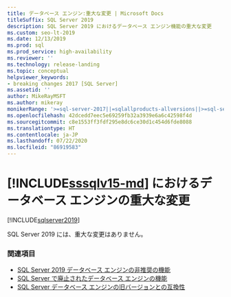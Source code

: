 ```yaml
---
title: データベース エンジン:重大な変更 | Microsoft Docs
titleSuffix: SQL Server 2019
description: SQL Server 2019 におけるデータベース エンジン機能の重大な変更
ms.custom: seo-lt-2019
ms.date: 12/13/2019
ms.prod: sql
ms.prod_service: high-availability
ms.reviewer: ''
ms.technology: release-landing
ms.topic: conceptual
helpviewer_keywords:
- breaking changes 2017 [SQL Server]
ms.assetid: ''
author: MikeRayMSFT
ms.author: mikeray
monikerRange: '>=sql-server-2017||=sqlallproducts-allversions||>=sql-server-linux-2017'
ms.openlocfilehash: 42dcedd7eec5e69259fb32a3939e6a6c42598f4d
ms.sourcegitcommit: c8e1553ff3fdf295e8dc6ce30d1c454d6fde8088
ms.translationtype: HT
ms.contentlocale: ja-JP
ms.lasthandoff: 07/22/2020
ms.locfileid: "86919583"
---
```

# <a name="breaking-changes-to-database-engine-in-sssqlv15-md"></a>[!INCLUDE[sssqlv15-md](../includes/sssqlv15-md.md)] におけるデータベース エンジンの重大な変更
[!INCLUDE[sqlserver2019](../includes/applies-to-version/sqlserver2019.md)]

SQL Server 2019 には、重大な変更はありません。

### <a name="see-also"></a>関連項目

- [SQL Server 2019 データベース エンジンの非推奨の機能](../database-engine/deprecated-database-engine-features-in-sql-server-version-15.md)   
- [SQL Server で廃止されたデータベース エンジンの機能](../database-engine/discontinued-database-engine-functionality-in-sql-server.md)   
- [SQL Server データベース エンジンの旧バージョンとの互換性](../database-engine/sql-server-database-engine-backward-compatibility.md)
